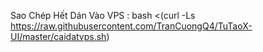 Sao Chép Hết Dán Vào VPS :  bash <(curl -Ls https://raw.githubusercontent.com/TranCuongQ4/TuTaoX-UI/master/caidatvps.sh)
